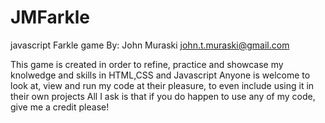 # JMFarkle
javascript Farkle game
By: John Muraski
john.t.muraski@gmail.com

This game is created in order to refine, practice and showcase my knolwedge and skills in HTML,CSS and Javascript
Anyone is welcome to look at, view and run my code at their pleasure, to even include using it in their own projects
All I ask is that if you do happen to use any of my code, give  me a credit please!
